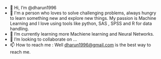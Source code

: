 - 👋 Hi, I’m @dharun1996
- 👀 I'm a person who loves to solve challenging problems, always hungry to learn something new and explore
new things. My passion is Machine Learning and I love using tools like python, SAS , SPSS and R for data
handling.
- 🌱 I’m currently learning more Machiene learning and Neural Networks.
- 💞️ I’m looking to collaborate on ...
- 📫 How to reach me : Well dharun1996@gmail.com is the best way to reach me.

<!---
dharun1996/dharun1996 is a ✨ special ✨ repository because its `README.md` (this file) appears on your GitHub profile.
You can click the Preview link to take a look at your changes.
--->

